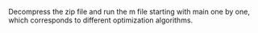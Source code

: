 Decompress the zip file and run the m file starting with main one by one, which corresponds to different optimization algorithms.
